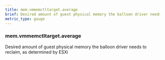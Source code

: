```yaml
---
title: mem.vmmemctltarget.average
brief: Desired amount of guest physical memory the balloon driver needs to reclaim, as determined by ESXi
metric_type: gauge
---
```

### mem.vmmemctltarget.average

Desired amount of guest physical memory the balloon driver needs to reclaim, as determined by ESXi